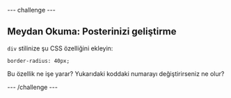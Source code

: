 \--- challenge \---

## Meydan Okuma: Posterinizi geliştirme

`div` stilinize şu CSS özelliğini ekleyin:

    border-radius: 40px;
    

Bu özellik ne işe yarar? Yukarıdaki koddaki numarayı değiştirirseniz ne olur?

\--- /challenge \---